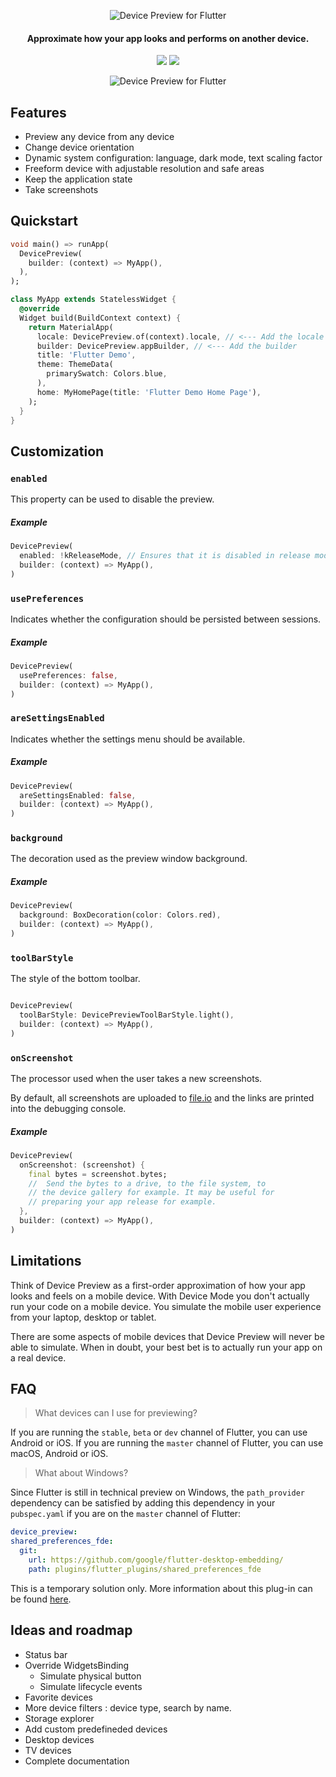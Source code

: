 <p align="center">
  <img src="https://github.com/aloisdeniel/flutter_device_preview/raw/master/logo.png" alt="Device Preview for Flutter" />
</p>

<h4 align="center">Approximate how your app looks and performs on another device.</h4>

<p align="center">
  <a href="https://pub.dartlang.org/packages/device_preview"><img src="https://img.shields.io/pub/v/device_preview.svg"></a>
  <a href="https://www.buymeacoffee.com/aloisdeniel">
    <img src="https://img.shields.io/badge/$-donate-ff69b4.svg?maxAge=2592000&amp;style=flat">
  </a>
</p>

<p align="center">
  <img src="https://github.com/aloisdeniel/flutter_device_preview/raw/master/device_preview.gif" alt="Device Preview for Flutter" />
</p>

## Features

* Preview any device from any device
* Change device orientation
* Dynamic system configuration: language, dark mode, text scaling factor
* Freeform device with adjustable resolution and safe areas
* Keep the application state
* Take screenshots

## Quickstart

```dart
void main() => runApp(
  DevicePreview(
    builder: (context) => MyApp(),
  ),
);

class MyApp extends StatelessWidget {
  @override
  Widget build(BuildContext context) {
    return MaterialApp(
      locale: DevicePreview.of(context).locale, // <--- Add the locale
      builder: DevicePreview.appBuilder, // <--- Add the builder
      title: 'Flutter Demo',
      theme: ThemeData(
        primarySwatch: Colors.blue,
      ),
      home: MyHomePage(title: 'Flutter Demo Home Page'),
    );
  }
}
```

## Customization

### `enabled`

This property can be used to disable the preview.

##### Example

```dart
DevicePreview(
  enabled: !kReleaseMode, // Ensures that it is disabled in release mode
  builder: (context) => MyApp(),
)
```

### `usePreferences`

Indicates whether the configuration should be persisted between sessions.

##### Example

```dart
DevicePreview(
  usePreferences: false,
  builder: (context) => MyApp(),
)
```

### `areSettingsEnabled`

Indicates whether the settings menu should be available.

##### Example

```dart
DevicePreview(
  areSettingsEnabled: false,
  builder: (context) => MyApp(),
)
```

### `background`

The decoration used as the preview window background.

##### Example

```dart
DevicePreview(
  background: BoxDecoration(color: Colors.red),
  builder: (context) => MyApp(),
)
```

### `toolBarStyle`

The style of the bottom toolbar.

```dart

DevicePreview(
  toolBarStyle: DevicePreviewToolBarStyle.light(),
  builder: (context) => MyApp(),
)
```

### `onScreenshot`

The processor used when the user takes a new screenshots.

By default, all screenshots are uploaded to [file.io](https://file.io/) 
and the links are printed into the debugging console.


##### Example

```dart
DevicePreview(
  onScreenshot: (screenshot) {
    final bytes = screenshot.bytes;
    //  Send the bytes to a drive, to the file system, to 
    // the device gallery for example. It may be useful for
    // preparing your app release for example.
  },
  builder: (context) => MyApp(),
)
```

## Limitations

Think of Device Preview as a first-order approximation of how your app looks and feels on a mobile device. With Device Mode you don't actually run your code on a mobile device. You simulate the mobile user experience from your laptop, desktop or tablet.

There are some aspects of mobile devices that Device Preview will never be able to simulate. When in doubt, your best bet is to actually run your app on a real device.

## FAQ

> What devices can I use for previewing?

If you are running the `stable`, `beta` or `dev` channel of Flutter, you can use Android or iOS.
If you are running the `master` channel of Flutter, you can use macOS, Android or iOS.

> What about Windows?

Since Flutter is still in technical preview on Windows, the `path_provider` dependency can be satisfied by adding this dependency in your `pubspec.yaml` if you are on the `master` channel of Flutter:

```yaml
device_preview:
shared_preferences_fde:
  git:
    url: https://github.com/google/flutter-desktop-embedding/
    path: plugins/flutter_plugins/shared_preferences_fde
```
This is a temporary solution only. More information about this plug-in can be found [here](https://github.com/google/flutter-desktop-embedding/blob/master/plugins/flutter_plugins/README.md).

## Ideas and roadmap

* Status bar
* Override WidgetsBinding
  * Simulate physical button
  * Simulate lifecycle events
* Favorite devices
* More device filters : device type, search by name.
* Storage explorer
* Add custom predefineded devices 
* Desktop devices
* TV devices
* Complete documentation

